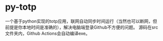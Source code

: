 # py-totp
一个基于python实现的totp应用，联网自动同步时间运行（当然也可以断网，但前提是你本地时间是准确的），解决电脑端登录Github不方便的问题。
源码在src文件夹内，Github Actions会自动编译exe。
